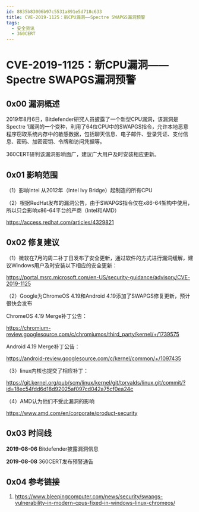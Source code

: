 ```yaml
---
id: 8835b83006b97c5531a891e5d718c633
title: CVE-2019-1125：新CPU漏洞——Spectre SWAPGS漏洞预警
tags: 
  - 安全资讯
  - 360CERT
---
```


# CVE-2019-1125：新CPU漏洞——Spectre SWAPGS漏洞预警

0x00 漏洞概述
---------


2019年8月6日，Bitdefender研究人员披露了一个新型CPU漏洞，该漏洞是Spectre 1漏洞的一个变种，利用了64位CPU中的SWAPGS指令，允许本地恶意程序窃取系统内存中的敏感数据，包括聊天信息、电子邮件、登录凭证、支付信息、密码、加密密钥、令牌和访问凭据等。


360CERT研判该漏洞影响面广，建议广大用户及时安装相应更新。


0x01 影响范围
---------


（1）影响Intel 从2012年（Intel Ivy Bridge）起制造的所有CPU


（2）根据RedHat发布的漏洞公告，由于SWAPGS指令仅在x86-64架构中使用，所以只会影响x86-64平台的产商（Intel和AMD）


<https://access.redhat.com/articles/4329821>


0x02 修复建议
---------


（1）微软在7月的周二补丁日发布了安全更新，通过软件的方式进行漏洞缓解，建议Windows用户及时安装以下相应的安全更新：


<https://portal.msrc.microsoft.com/en-US/security-guidance/advisory/CVE-2019-1125>


（2）Google为ChromeOS 4.19和Android 4.19添加了SWAPGS修复更新，预计很快会发布


ChromeOS 4.19 Merge补丁公告：


<https://chromium-review.googlesource.com/c/chromiumos/third_party/kernel/+/1739575>


Android 4.19 Merge补丁公告：


<https://android-review.googlesource.com/c/kernel/common/+/1097435>


（3）linux内核也提交了相应补丁：


<https://git.kernel.org/pub/scm/linux/kernel/git/torvalds/linux.git/commit/?id=18ec54fdd6d18d92025af097cd042a75cf0ea24c>


（4）AMD认为他们不受此漏洞的影响


<https://www.amd.com/en/corporate/product-security>


0x03 时间线
--------


**2019-08-06** Bitdefender披露漏洞信息


**2019-08-08** 360CERT发布预警通告


0x04 参考链接
---------


1. <https://www.bleepingcomputer.com/news/security/swapgs-vulnerability-in-modern-cpus-fixed-in-windows-linux-chromeos/>


